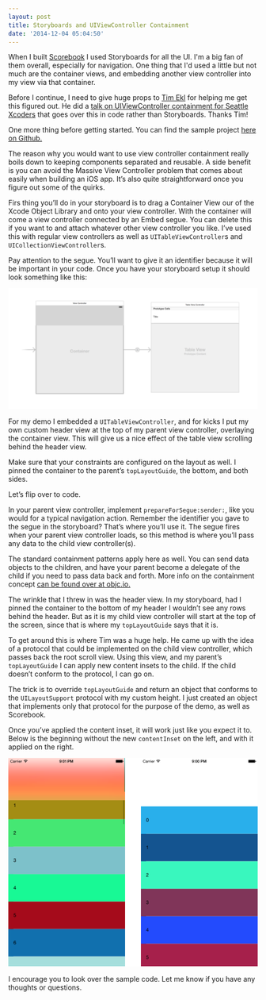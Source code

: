 ```yaml
---
layout: post
title: Storyboards and UIViewController Containment
date: '2014-12-04 05:04:50'
---
```


When I built [Scorebook](http://taphouse.io/scorebook) I used Storyboards for all the UI. I'm a big fan of them overall, especially for navigation. One thing that I'd used a little but not much are the container views, and embedding another view controller into my view via that container.

Before I continue, I need to give huge props to [Tim Ekl](https://twitter.com/lithium3141) for helping me get this figured out. He did a [talk on UIViewController containment for Seattle Xcoders](https://vimeo.com/110953241) that goes over this in code rather than Storyboards. Thanks Tim!

One more thing before getting started. You can find the sample project [here on Github.](https://github.com/jsorge/Storyboard-Containment)

The reason why you would want to use view controller containment really boils down to keeping components separated and reusable. A side benefit is you can avoid the Massive View Controller problem that comes about easily when building an iOS app. It’s also quite straightforward once you figure out some of the quirks.

Firs thing you’ll do in your storyboard is to drag a Container View our of the Xcode Object Library and onto your view controller. With the container will come a view controller connected by an Embed segue. You can delete this if you want to and attach whatever other view controller you like. I’ve used this with regular view controllers as well as `UITableViewController`s and `UICollectionViewController`s.

Pay attention to the segue. You’ll want to give it an identifier because it will be important in your code. Once you have your storyboard setup it should look something like this:

![](assets/Screen-Shot-2014-12-03-at-8-50-06-PM.png)

For my demo I embedded a `UITableViewController`, and for kicks I put my own custom header view at the top of my parent view controller, overlaying the container view. This will give us a nice effect of the table view scrolling behind the header view.

Make sure that your constraints are configured on the layout as well. I pinned the container to the parent’s `topLayoutGuide`, the bottom, and both sides.

Let’s flip over to code.

In your parent view controller, implement `prepareForSegue:sender:`, like you would for a typical navigation action. Remember the identifier you gave to the segue in the storyboard? That’s where you’ll use it. The segue fires when your parent view controller loads, so this method is where you’ll pass any data to the child view controller(s). 

The standard containment patterns apply here as well. You can send data objects to the children, and have your parent become a delegate of the child if you need to pass data back and forth. More info on the containment concept [can be found over at objc.io.](http://www.objc.io/issue-1/containment-view-controller.html)

The wrinkle that I threw in was the header view. In my storyboard, had I pinned the container to the bottom of my header I wouldn’t see any rows behind the header. But as it is my child view controller will start at the top of the screen, since that is where my `topLayoutGuide` says that it is.

To get around this is where Tim was a huge help. He came up with the idea of a protocol that could be implemented on the child view controller, which passes back the root scroll view. Using this view, and my parent’s `topLayoutGuide` I can apply new content insets to the child. If the child doesn’t conform to the protocol, I can go on.

The trick is to override `topLayoutGuide` and return an object that conforms to the `UILayoutSupport` protocol with my custom height. I just created an object that implements only that protocol for the purpose of the demo, as well as Scorebook.

Once you’ve applied the content inset, it will work just like you expect it to. Below is the beginning without the new `contentInset` on the left, and with it applied on the right.

![](assets/iOS-Simulator-Screen-Shot-Dec-3--2014--9-00-55-PM.png)

I encourage you to look over the sample code. Let me know if you have any thoughts or questions.